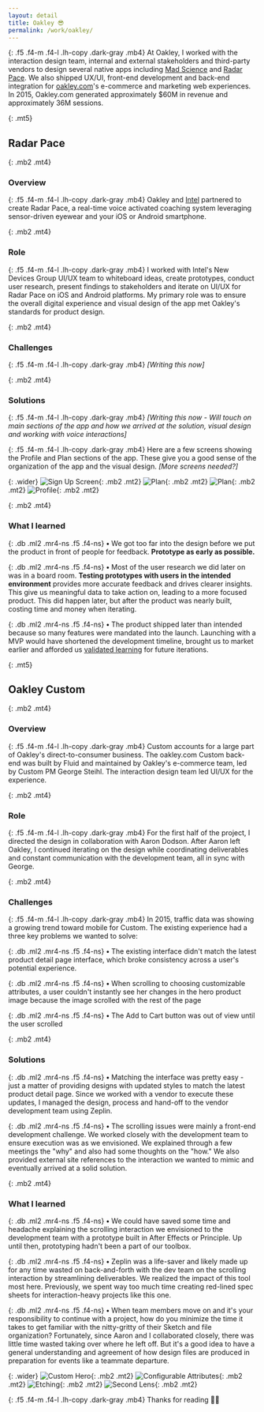```yaml
---
layout: detail
title: Oakley 😎
permalink: /work/oakley/
---
```



{: .f5 .f4-m .f4-l .lh-copy .dark-gray .mb4}
At Oakley, I worked with the interaction design team, internal and external stakeholders and third-party vendors to design several native apps including [Mad Science](https://itunes.apple.com/us/app/mad-science/id981695340) and [Radar Pace](https://itunes.apple.com/us/app/radar-pace/id1108147139). We also shipped UX/UI, front-end development and back-end integration for [oakley.com](http://oakley.com)'s e-commerce and marketing web experiences. In 2015, Oakley.com generated approximately $60M in revenue and approximately 36M sessions.

{: .mt5}
## Radar Pace

{: .mb2 .mt4}
### Overview

{: .f5 .f4-m .f4-l .lh-copy .dark-gray .mb4}
Oakley and [Intel](http://intel.com) partnered to create Radar Pace, a real-time voice activated coaching system leveraging sensor-driven eyewear and your iOS or Android smartphone.

{: .mb2 .mt4}
### Role

{: .f5 .f4-m .f4-l .lh-copy .dark-gray .mb4}
I worked with Intel's New Devices Group UI/UX team to whiteboard ideas, create prototypes, conduct user research, present findings to stakeholders and iterate on UI/UX for Radar Pace on iOS and Android platforms. My primary role was to ensure the overall digital experience and visual design of the app met Oakley's standards for product design.

{: .mb2 .mt4}
### Challenges

{: .f5 .f4-m .f4-l .lh-copy .dark-gray .mb4}
*[Writing this now]*


{: .mb2 .mt4}
### Solutions

{: .f5 .f4-m .f4-l .lh-copy .dark-gray .mb4}
*[Writing this now - Will touch on main sections of the app and how we arrived at the solution, visual design and working with voice interactions]*

{: .f5 .f4-m .f4-l .lh-copy .dark-gray .mb4}
Here are a few screens showing the Profile and Plan sections of the app. These give you a good sense of the organization of the app and the visual design. *[More screens needed?]*

{: .wider}
![Sign Up Screen](/assets/img/oakley/radar-pace-01.jpg "Sign Up Screen"){: .mb2 .mt2}
![Plan](/assets/img/oakley/radar-pace-02.jpg "Plan"){: .mb2 .mt2}
![Plan](/assets/img/oakley/radar-pace-03.jpg "Plan"){: .mb2 .mt2}
![Profile](/assets/img/oakley/radar-pace-04.jpg "Profile"){: .mb2 .mt2}


{: .mb2 .mt4}
### What I learned

{: .db .ml2 .mr4-ns .f5 .f4-ns}
**•** We got too far into the design before we put the product in front of people for feedback. **Prototype as early as possible.**

{: .db .ml2 .mr4-ns .f5 .f4-ns}
**•** Most of the user research we did later on was in a board room. **Testing prototypes with users in the intended environment** provides more accurate feedback and drives clearer insights. This give us meaningful data to take action on, leading to a more focused product. This did happen later, but after the product was nearly built, costing time and money when iterating.

{: .db .ml2 .mr4-ns .f5 .f4-ns}
**•** The product shipped later than intended because so many features were mandated into the launch. Launching with a MVP would have shortened the development timeline, brought us to market earlier and afforded us [validated learning](http://theleanstartup.com/principles) for future iterations.


{: .mt5}
## Oakley Custom

{: .mb2 .mt4}
### Overview

{: .f5 .f4-m .f4-l .lh-copy .dark-gray .mb4}
Custom accounts for a large part of Oakley's direct-to-consumer business. The oakley.com Custom back-end was built by Fluid and maintained by Oakley's e-commerce team, led by Custom PM George Steihl. The interaction design team led UI/UX for the experience.

{: .mb2 .mt4}
### Role

{: .f5 .f4-m .f4-l .lh-copy .dark-gray .mb4}
For the first half of the project, I directed the design in collaboration with Aaron Dodson. After Aaron left Oakley, I continued iterating on the design while coordinating deliverables and constant communication with the development team, all in sync with George.

{: .mb2 .mt4}
### Challenges

{: .f5 .f4-m .f4-l .lh-copy .dark-gray .mb4}
In 2015, traffic data was showing a growing trend toward mobile for Custom. The existing experience had a three key problems we wanted to solve:

{: .db .ml2 .mr4-ns .f5 .f4-ns}
**•** The existing interface didn't match the latest product detail page interface, which broke consistency across a user's potential experience.

{: .db .ml2 .mr4-ns .f5 .f4-ns}
**•** When scrolling to choosing customizable attributes, a user couldn't instantly see her changes in the hero product image because the image scrolled with the rest of the page

{: .db .ml2 .mr4-ns .f5 .f4-ns}
**•** The Add to Cart button was out of view until the user scrolled

{: .mb2 .mt4}
### Solutions

{: .db .ml2 .mr4-ns .f5 .f4-ns}
**•** Matching the interface was pretty easy - just a matter of providing designs with updated styles to match the latest product detail page. Since we worked with a vendor to execute these updates, I managed the design, process and hand-off to the vendor development team using Zeplin.

{: .db .ml2 .mr4-ns .f5 .f4-ns}
**•** The scrolling issues were mainly a front-end development challenge. We worked closely with the development team to ensure execution was as we envisioned. We explained through a few meetings the "why" and also had some thoughts on the "how." We also provided external site references to the interaction we wanted to mimic and eventually arrived at a solid solution.


{: .mb2 .mt4}
### What I learned

{: .db .ml2 .mr4-ns .f5 .f4-ns}
**•** We could have saved some time and headache explaining the scrolling interaction we envisioned to the development team with a prototype built in After Effects or Principle. Up until then, prototyping hadn't been a part of our toolbox.

{: .db .ml2 .mr4-ns .f5 .f4-ns}
**•** Zeplin was a life-saver and likely made up for any time wasted on back-and-forth with the dev team on the scrolling interaction by streamlining deliverables. We realized the impact of this tool most here. Previously, we spent way too much time creating red-lined spec sheets for interaction-heavy projects like this one.

{: .db .ml2 .mr4-ns .f5 .f4-ns}
**•** When team members move on and it's your responsibility to continue with a project, how do you minimize the time it takes to get familiar with the nitty-gritty of their Sketch and file organization? Fortunately, since Aaron and I collaborated closely, there was little time wasted taking over where he left off. But it's a good idea to have a general understanding and agreement of how design files are produced in preparation for events like a teammate departure.

{: .wider}
![Custom Hero](/assets/img/oakley/custom-01.jpg "Custom Hero"){: .mb2 .mt2}
![Configurable Attributes](/assets/img/oakley/custom-02.jpg "Configurable Attributes"){: .mb2 .mt2}
![Etching](/assets/img/oakley/custom-03.jpg "Etching"){: .mb2 .mt2}
![Second Lens](/assets/img/oakley/custom-04.jpg "Second Lens"){: .mb2 .mt2}

{: .f5 .f4-m .f4-l .lh-copy .dark-gray .mb4}
Thanks for reading 🙏🏻
